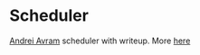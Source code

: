 # Scheduler

[Andrei Avram](https://blog.andreiavram.ro/job-scheduler-cpp/) scheduler with writeup. More [here](https://blog.andreiavram.ro/pass-function-thread-job-scheduler-update/)
